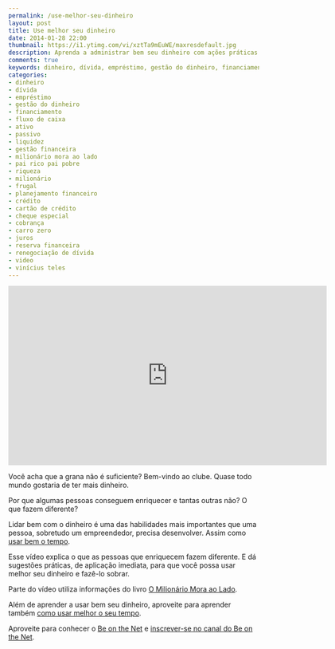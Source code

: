 ```yaml
---
permalink: /use-melhor-seu-dinheiro
layout: post
title: Use melhor seu dinheiro
date: 2014-01-28 22:00
thumbnail: https://i1.ytimg.com/vi/xztTa9mEuWE/maxresdefault.jpg
description: Aprenda a administrar bem seu dinheiro com ações práticas que você pode começar a aplicar já.
comments: true
keywords: dinheiro, dívida, empréstimo, gestão do dinheiro, financiamento, fluxo de caixa, ativo, passivo, liquidez, gestão financeira, milionário mora ao lado, pai rico pai pobre, riqueza, milionário, frugal, planejamento financeiro, crédito, cartão de crédito, cheque especial, cobrança, carro zero, juros, reserva financeira, renegociação de dívida, video, vinícius teles
categories: 
- dinheiro
- dívida
- empréstimo
- gestão do dinheiro
- financiamento
- fluxo de caixa
- ativo
- passivo
- liquidez
- gestão financeira
- milionário mora ao lado
- pai rico pai pobre
- riqueza
- milionário
- frugal
- planejamento financeiro
- crédito
- cartão de crédito
- cheque especial
- cobrança
- carro zero
- juros
- reserva financeira
- renegociação de dívida
- video
- vinícius teles
---
```

<iframe width="640" height="360" src="http://www.youtube.com/embed/xztTa9mEuWE" frameborder="0" allowfullscreen></iframe>

Você acha que a grana não é suficiente? Bem-vindo ao clube. Quase todo mundo gostaria de ter mais dinheiro. 

Por que algumas pessoas conseguem enriquecer e tantas outras não? O que fazem diferente? 

Lidar bem com o dinheiro é uma das habilidades mais importantes que uma pessoa, sobretudo um empreendedor, precisa desenvolver. Assim como [usar bem o tempo][t].

Esse vídeo explica o que as pessoas que enriquecem fazem diferente. E dá sugestões práticas, de aplicação imediata, para que você possa usar melhor seu dinheiro e fazê-lo sobrar.

Parte do vídeo utiliza informações do livro [O Milionário Mora ao Lado][3].

Além de aprender a usar bem seu dinheiro, aproveite para aprender também [como usar melhor o seu tempo][t].

Aproveite para conhecer o [Be on the Net][1] e [inscrever-se no canal do Be on the Net][2].

[1]: http://beonthe.net
[2]: http://www.youtube.com/subscription_center?add_user=beonthenetTV
[3]: http://www.valoresreais.com/2010/01/19/resenha-o-milionario-mora-ao-lado-de-thomas-stanley-e-william-danko/
[t]: http://blog.beonthe.net/use-melhor-seu-tempo/